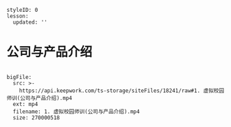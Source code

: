 ```@Lesson
styleID: 0
lesson:
  updated: ''

```

# 公司与产品介绍
```@BigFile

bigFile:
  src: >-
    https://api.keepwork.com/ts-storage/siteFiles/18241/raw#1. 虚拟校园师训(公司与产品介绍).mp4
  ext: mp4
  filename: 1. 虚拟校园师训(公司与产品介绍).mp4
  size: 270000518
          
```